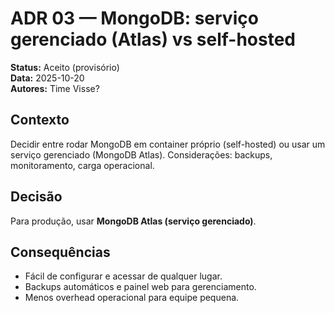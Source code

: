 # ADR 03 — MongoDB: serviço gerenciado (Atlas) vs self-hosted

**Status:** Aceito (provisório)  
**Data:** 2025-10-20  
**Autores:** Time Visse?

## Contexto
Decidir entre rodar MongoDB em container próprio (self-hosted) ou usar um serviço gerenciado (MongoDB Atlas). Considerações: backups, monitoramento, carga operacional.

## Decisão
Para produção, usar **MongoDB Atlas (serviço gerenciado)**.  

## Consequências
- Fácil de configurar e acessar de qualquer lugar.  
- Backups automáticos e painel web para gerenciamento.  
- Menos overhead operacional para equipe pequena.
 
